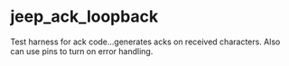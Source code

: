 # jeep_ack_loopback
Test harness for ack code...generates acks on received characters.  Also can use pins to turn on error handling.
